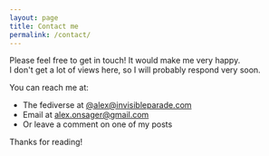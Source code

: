 ```yaml
---
layout: page
title: Contact me
permalink: /contact/
---
```


<div class="post-banner" style="background-image:linear-gradient(-45deg, #B85959, #B3CECB, #415974, #59586B, #B7C0C9)"></div>

Please feel free to get in touch! It would make me very happy.  
I don't get a lot of views here, so I will probably respond very soon.

You can reach me at:

- The fediverse at [@alex@invisibleparade.com](https://gts.invisibleparade.com/@alex)
- Email at [alex.onsager@gmail.com](mailto:alex.onsager@gmail.com)
- Or leave a comment on one of my posts

Thanks for reading!
